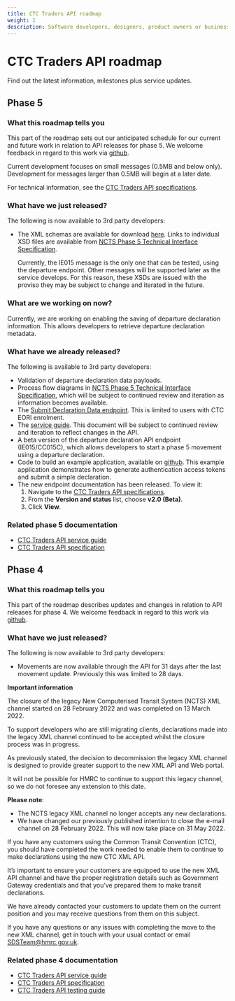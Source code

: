 ```yaml
---
title: CTC Traders API roadmap
weight: 1
description: Software developers, designers, product owners or business analysts - see how you can integrate your software with Common Transit Convention Traders API.
---
```

# CTC Traders API roadmap

Find out the latest information, milestones plus service updates.

## Phase 5
### What this roadmap tells you
This part of the roadmap sets out our anticipated schedule for our current and future work in relation to API releases for phase 5. We welcome feedback in regard to this work via [github](https://github.com/hmrc/common-transit-convention-traders/issues).

Current development focuses on small messages (0.5MB and below only). Development for messages larger than 0.5MB will begin at a later date.

For technical information, see the [CTC Traders API specifications](/api-documentation/docs/api/service/common-transit-convention-traders/2.0).

### What have we just released?
The following is now available to 3rd party developers:

- The XML schemas are available for download [here](https://github.com/hmrc/transit-movements-validator/tree/main/conf/xsd). Links to individual XSD files are available from [NCTS Phase 5 Technical Interface Specification](/guides/ctc-traders-phase5-tis).

    Currently, the IE015 message is the only one that can be tested, using the departure
endpoint. Other messages will be supported later as the service develops. For this
reason, these XSDs are issued with the proviso they may be subject to change and
iterated in the future.


### What are we working on now?
Currently, we are working on enabling the saving of departure declaration information. This allows developers to retrieve departure declaration metadata.

### What have we already released?
The following is available to 3rd party developers:

- Validation of departure declaration data payloads.
- Process flow diagrams in [NCTS Phase 5 Technical Interface Specification](/guides/ctc-traders-phase5-tis), which will be subject to continued review and iteration as information becomes available.
- The [Submit Declaration Data endpoint](/api-documentation/docs/api/service/common-transit-convention-traders/2.0#Send%20a%20Declaration%20Data%20message). This is limited to users with CTC EORI enrolment. 
- The [service guide](/guides/ctc-traders-phase5-service-guide/). This document will be subject to continued review and iteration to reflect changes in the API. 
- A beta version of the departure declaration API endpoint (IE015/CC015C), which allows developers to start a phase 5 movement using a departure declaration.
- Code to build an example application, available on [github](https://github.com/hmrc/ctc-traders-example-java-client). This example application demonstrates how to generate authentication access tokens and submit a simple declaration.
- The new endpoint documentation has been released. To view it:
    1. Navigate to the [CTC Traders API specifications](/api-documentation/docs/api/service/common-transit-convention-traders/2.0).
    2. From the **Version and status** list, choose **v2.0 (Beta)**.
    3. Click **View**.

### Related phase 5 documentation

  * [CTC Traders API service guide](/guides/ctc-traders-phase5-service-guide)
  * [CTC Traders API specification](/api-documentation/docs/api/service/common-transit-convention-traders/2.0)
  
## Phase 4
### What this roadmap tells you
This part of the roadmap describes updates and changes in relation to API releases for phase 4. We welcome feedback in regard to this work via [github](https://github.com/hmrc/common-transit-convention-traders/issues).

### What have we just released?
The following is now available to 3rd party developers:

- Movements are now available through the API for 31 days after the last movement update. Previously this was limited to 28 days.

**Important information**

The closure of the legacy New Computerised Transit System (NCTS) XML channel started on 28 February 2022 and was completed on 13 March 2022.

To support developers who are still migrating clients, declarations made into the legacy XML channel continued to be accepted whilst the closure process was in progress. 

As previously stated, the decision to decommission the legacy XML channel is designed to provide greater support to the new XML API and Web portal.

It will not be possible for HMRC to continue to support this legacy channel, so we do not foresee any extension to this date.

**Please note**:

 - The NCTS legacy XML channel no longer accepts any new declarations.
 - We have changed our previously published intention to close the e-mail channel on 28 February 2022.  This will now take place on 31 May 2022.

If you have any customers using the Common Transit Convention (CTC), you should have completed the work needed to enable them to continue to make declarations using the new CTC XML API. 

It’s important to ensure your customers are equipped to use the new XML API channel and have the proper registration details such as Government Gateway credentials and that you’ve prepared them to make transit declarations.

We have already contacted your customers to update them on the current position and you may receive questions from them on this subject.

If you have any questions or any issues with completing the move to the new XML channel, get in touch with your usual contact or email [SDSTeam@hmrc.gov.uk](mailto:SDSTeam@hmrc.gov.uk).

### Related phase 4 documentation
<!--- Section owner: MTD Programme --->

  * [CTC Traders API service guide](/guides/ctc-traders-phase4-service-guide)
  * [CTC Traders API specification](/api-documentation/docs/api/service/common-transit-convention-traders/1.0)
  * [CTC Traders API testing guide](/guides/ctc-traders-phase4-testing-guide)
